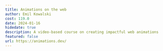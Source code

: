 ```yaml
---
title: Animations on the web
author: Emil Kowalski
cost: 119.0
date: 2024-01-16
hidedate: true
description: A video-based course on creating impactful web animations
featured: false
url: https://animations.dev/
---
```

